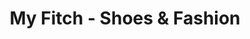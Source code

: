 ---
title: "My Fitch - Shoes & Fashion"
url: /duesseldorf/my-fitch-shoes-und-fashion/
shop: Schuhe
---